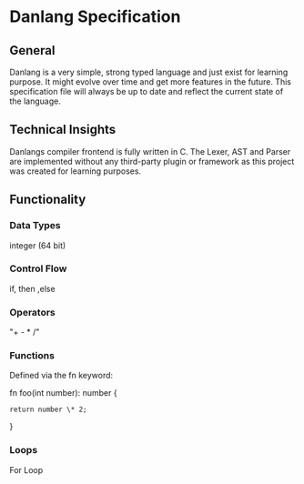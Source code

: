 # Danlang Specification

## General

Danlang is a very simple, strong typed language and just exist for learning purpose.
It might evolve over time and get more features in the future. This specification file will always be up to date and reflect the current state of the language.

## Technical Insights

Danlangs compiler frontend is fully written in C. The Lexer, AST and Parser are implemented without any third-party plugin or framework as this project was created for learning purposes.

## Functionality

### Data Types

integer (64 bit)

### Control Flow

if, then ,else

### Operators

"+ - \* /"

### Functions

Defined via the fn keyword:

fn foo(int number): number {

    return number \* 2;

}

### Loops

For Loop
